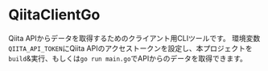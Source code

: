 # QiitaClientGo

Qiita APIからデータを取得するためのクライアント用CLIツールです。
環境変数`QIITA_API_TOKEN`にQiita APIのアクセストークンを設定し、本プロジェクトを`build`&実行、もしくは`go run main.go`でAPIからのデータを取得できます。
